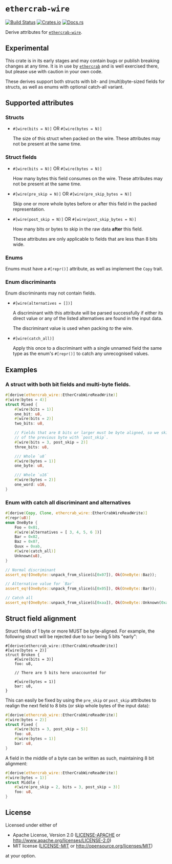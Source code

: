 # `ethercrab-wire`

[![Build Status](https://circleci.com/gh/ethercrab-rs/ethercrab/tree/master.svg?style=shield)](https://circleci.com/gh/ethercrab-rs/ethercrab/tree/master)
[![Crates.io](https://img.shields.io/crates/v/ethercrab-wire-derive.svg)](https://crates.io/crates/ethercrab-wire-derive)
[![Docs.rs](https://docs.rs/ethercrab-wire-derive/badge.svg)](https://docs.rs/ethercrab-wire-derive)

Derive attributes for [`ethercrab-wire`].

## Experimental

This crate is in its early stages and may contain bugs or publish breaking changes at any time.
It is in use by [`ethercrab`] and is well exercised there, but please use with caution in your
own code.

These derives support both structs with bit- and (multi)byte-sized fields for structs, as well
as enums with optional catch-all variant.

## Supported attributes

### Structs

- `#[wire(bits = N)]` OR `#[wire(bytes = N)]`

  The size of this struct when packed on the wire. These attributes may not be present at the
  same time.

### Struct fields

- `#[wire(bits = N)]` OR `#[wire(bytes = N)]`

  How many bytes this field consumes on the wire. These attributes may not be present at the
  same time.

- `#[wire(pre_skip = N)]` OR `#[wire(pre_skip_bytes = N)]`

  Skip one or more whole bytes before or after this field in the packed representation.

- `#[wire(post_skip = N)]` OR `#[wire(post_skip_bytes = N)]`

  How many bits or bytes to skip in the raw data **after** this field.

  These attributes are only applicable to fields that are less than 8 bits wide.

### Enums

Enums must have a `#[repr()]` attribute, as well as implement the `Copy` trait.

### Enum discriminants

Enum discriminants may not contain fields.

- `#[wire(alternatives = [])]`

  A discriminant with this attribute will be parsed successfully if either its direct value or
  any of the listed alternatives are found in the input data.

  The discriminant value is used when packing _to_ the wire.

- `#[wire(catch_all)]`

  Apply this once to a discriminant with a single unnamed field the same type as the enum's
  `#[repr()]` to catch any unrecognised values.

## Examples

### A struct with both bit fields and multi-byte fields.

```rust
#[derive(ethercrab_wire::EtherCrabWireReadWrite)]
#[wire(bytes = 4)]
struct Mixed {
    #[wire(bits = 1)]
    one_bit: u8,
    #[wire(bits = 2)]
    two_bits: u8,

    // Fields that are 8 bits or larger must be byte aligned, so we skip the two remaining bits
    // of the previous byte with `post_skip`.
    #[wire(bits = 3, post_skip = 2)]
    three_bits: u8,

    /// Whole `u8`
    #[wire(bytes = 1)]
    one_byte: u8,

    /// Whole `u16`
    #[wire(bytes = 2)]
    one_word: u16,
}
```

### Enum with catch all discriminant and alternatives

```rust
#[derive(Copy, Clone, ethercrab_wire::EtherCrabWireReadWrite)]
#[repr(u8)]
enum OneByte {
    Foo = 0x01,
    #[wire(alternatives = [ 3, 4, 5, 6 ])]
    Bar = 0x02,
    Baz = 0x07,
    Quux = 0xab,
    #[wire(catch_all)]
    Unknown(u8),
}

// Normal discriminant
assert_eq!(OneByte::unpack_from_slice(&[0x07]), Ok(OneByte::Baz));

// Alternative value for `Bar`
assert_eq!(OneByte::unpack_from_slice(&[0x05]), Ok(OneByte::Bar));

// Catch all
assert_eq!(OneByte::unpack_from_slice(&[0xaa]), Ok(OneByte::Unknown(0xaa)));
```

## Struct field alignment

Struct fields of 1 byte or more MUST be byte-aligned. For example, the following struct will be
rejected due to `bar` being 5 bits "early":

```rust,compile_fail
#[derive(ethercrab_wire::EtherCrabWireReadWrite)]
#[wire(bytes = 2)]
struct Broken {
    #[wire(bits = 3)]
    foo: u8,

    // There are 5 bits here unaccounted for

    #[wire(bytes = 1)]
    bar: u8,
}
```

This can easily be fixed by using the `pre_skip` or `post_skip` attributes to realign the next
field to 8 bits (or skip whole bytes of the input data):

```rust
#[derive(ethercrab_wire::EtherCrabWireReadWrite)]
#[wire(bytes = 2)]
struct Fixed {
    #[wire(bits = 3, post_skip = 5)]
    foo: u8,
    #[wire(bytes = 1)]
    bar: u8,
}
```

A field in the middle of a byte can be written as such, maintaining 8 bit alignment:

```rust
#[derive(ethercrab_wire::EtherCrabWireReadWrite)]
#[wire(bytes = 1)]
struct Middle {
    #[wire(pre_skip = 2, bits = 3, post_skip = 3)]
    foo: u8,
}
```

[`ethercrab`]: https://docs.rs/ethercrab
[`ethercrab-wire`]: https://docs.rs/ethercrab-wire

## License

Licensed under either of

- Apache License, Version 2.0 ([LICENSE-APACHE](LICENSE-APACHE) or
  http://www.apache.org/licenses/LICENSE-2.0)
- MIT license ([LICENSE-MIT](LICENSE-MIT) or http://opensource.org/licenses/MIT)

at your option.
